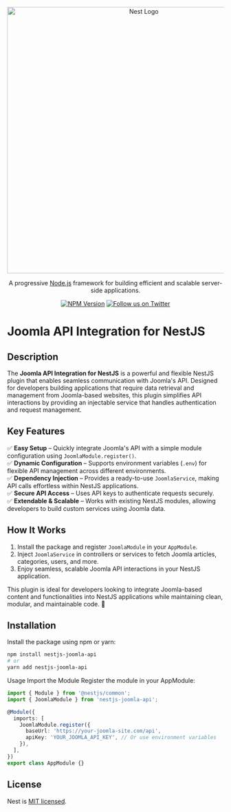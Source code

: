 <p align="center">
  <a href="http://nestjs.com/" target="blank"><img src="https://blog.believablecreations.com/images/blog/plgins/nestjs-joomla-web-api.svg" width="620" alt="Nest Logo" /></a>
</p>

[circleci-image]: https://img.shields.io/circleci/build/github/nestjs/nest/master?token=abc123def456
[circleci-url]: https://circleci.com/gh/nestjs/nest

  <p align="center">A progressive <a href="http://nodejs.org" target="_blank">Node.js</a> framework for building efficient and scalable server-side applications.</p>
    <p align="center">
<a href="https://www.npmjs.com/~nestjscore" target="_blank"><img src="https://img.shields.io/npm/v/@nestjs/core.svg" alt="NPM Version" /></a>
<a href="https://x.com/helpUsBelieve" target="_blank"><img src="https://img.shields.io/twitter/follow/nestframework.svg?style=social&label=Follow" alt="Follow us on Twitter"></a>
</p>
  <!--[![Backers on Open Collective](https://opencollective.com/nest/backers/badge.svg)](https://opencollective.com/nest#backer)
  [![Sponsors on Open Collective](https://opencollective.com/nest/sponsors/badge.svg)](https://opencollective.com/nest#sponsor)-->

# Joomla API Integration for NestJS

## Description
The **Joomla API Integration for NestJS** is a powerful and flexible NestJS plugin that enables seamless communication with Joomla's API. Designed for developers building applications that require data retrieval and management from Joomla-based websites, this plugin simplifies API interactions by providing an injectable service that handles authentication and request management.

## Key Features
✅ **Easy Setup** – Quickly integrate Joomla's API with a simple module configuration using `JoomlaModule.register()`.  
✅ **Dynamic Configuration** – Supports environment variables (`.env`) for flexible API management across different environments.  
✅ **Dependency Injection** – Provides a ready-to-use `JoomlaService`, making API calls effortless within NestJS applications.  
✅ **Secure API Access** – Uses API keys to authenticate requests securely.  
✅ **Extendable & Scalable** – Works with existing NestJS modules, allowing developers to build custom services using Joomla data.

## How It Works
1. Install the package and register `JoomlaModule` in your `AppModule`.
2. Inject `JoomlaService` in controllers or services to fetch Joomla articles, categories, users, and more.
3. Enjoy seamless, scalable Joomla API interactions in your NestJS application.

This plugin is ideal for developers looking to integrate Joomla-based content and functionalities into NestJS applications while maintaining clean, modular, and maintainable code. 🚀

## Installation

Install the package using npm or yarn:

```sh
npm install nestjs-joomla-api
# or
yarn add nestjs-joomla-api

```

Usage
Import the Module
Register the module in your AppModule:

```ts
import { Module } from '@nestjs/common';
import { JoomlaModule } from 'nestjs-joomla-api';

@Module({
  imports: [
    JoomlaModule.register({
      baseUrl: 'https://your-joomla-site.com/api',
      apiKey: 'YOUR_JOOMLA_API_KEY', // Or use environment variables
    }),
  ],
})
export class AppModule {}
```

## License

Nest is [MIT licensed](https://github.com/nestjs/nest/blob/master/LICENSE).
